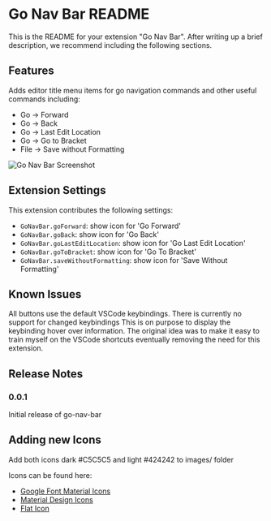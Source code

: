# Go Nav Bar README

This is the README for your extension "Go Nav Bar". After writing up a brief description, we recommend including the following sections.

## Features

Adds editor title menu items for go navigation commands and other useful commands including:

- Go -> Forward
- Go -> Back
- Go -> Last Edit Location
- Go -> Go to Bracket
- File -> Save without Formatting

![Go Nav Bar Screenshot]('/images/go_nav_bar_screenshot.png')

## Extension Settings

This extension contributes the following settings:

- `GoNavBar.goForward`: show icon for 'Go Forward'
- `GoNavBar.goBack`: show icon for 'Go Back'
- `GoNavBar.goLastEditLocation`: show icon for 'Go Last Edit Location'
- `GoNavBar.goToBracket`: show icon for 'Go To Bracket'
- `GoNavBar.saveWithoutFormatting`: show icon for 'Save Without Formatting'

## Known Issues

All buttons use the default VSCode keybindings.  There is currently no support for changed keybindings  This is on purpose to display the keybinding hover over information.  The original idea was to make it easy to train myself on the VSCode shortcuts eventually removing the need for this extension.

## Release Notes

### 0.0.1

Initial release of go-nav-bar

## Adding new Icons

Add both icons dark #C5C5C5 and light #424242 to images/ folder

Icons can be found here:

- [Google Font Material Icons](https://fonts.google.com/icons?selected=Material+Icons)
- [Material Design Icons](https://materialdesignicons.com/)
- [Flat Icon](https://www.flaticon.com/)
